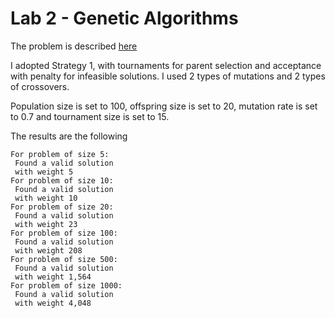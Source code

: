 Lab 2 - Genetic Algorithms
==========================

The problem is described [here](https://github.com/squillero/computational-intelligence/blob/master/2022-23/lab1_set-covering.ipynb)

I adopted Strategy 1, with tournaments for parent selection and acceptance with penalty for infeasible solutions.
I used 2 types of mutations and 2 types of crossovers.

Population size is set to 100, offspring size is set to 20, mutation rate is set to 0.7 and tournament
size is set to 15.

The results are the following

```
For problem of size 5:
 Found a valid solution
 with weight 5
For problem of size 10:
 Found a valid solution
 with weight 10
For problem of size 20:
 Found a valid solution
 with weight 23
For problem of size 100:
 Found a valid solution
 with weight 208
For problem of size 500:
 Found a valid solution
 with weight 1,564
For problem of size 1000:
 Found a valid solution
 with weight 4,048
```
